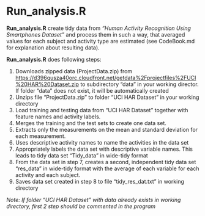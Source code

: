 # Run_analysis.R
**Run_analysis.R** create tidy data from *“Human Activity Recognition Using Smartphones Dataset”* and process them in such a way, that averaged values for each subject and activity type are estimated (see CodeBook.md for explanation about resulting data).

**Run_analysis.R** does following steps:

1. Downloads zipped data (ProjectData.zip) from https://d396qusza40orc.cloudfront.net/getdata%2Fprojectfiles%2FUCI%20HAR%20Dataset.zip to subdirectory “data” in your working director. If folder “data” does not exist, it will be automatically created
2. Unzips file “ProjectData.zip” to folder “UCI HAR Dataset” in your working directory
3. Load training and testing data from “UCI HAR Dataset” together with feature names and activity labels.
4. Merges the training and the test sets to create one data set.
5. Extracts only the measurements on the mean and standard deviation for each measurement. 
6. Uses descriptive activity names to name the activities in the data set
7. Appropriately labels the data set with descriptive variable names. This leads to tidy data set “Tidy_data” in wide-tidy format
8. From the data set in step 7, creates a second, independent tidy data set “res_data” in wide-tidy format with the average of each variable for each activity and each subject.
9. Saves data set created in step 8 to file “tidy_res_dat.txt” in working directory

*Note: If folder “UCI HAR Dataset” with data already exists in working directory, first 2 step should be commented in the program*
